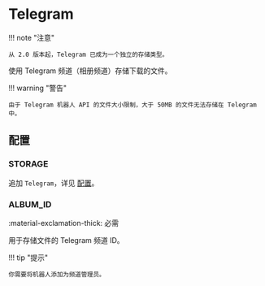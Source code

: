 # Telegram

!!! note "注意"

    从 2.0 版本起，Telegram 已成为一个独立的存储类型。

使用 Telegram 频道（相册频道）存储下载的文件。

!!! warning "警告"

    由于 Telegram 机器人 API 的文件大小限制，大于 50MB 的文件无法存储在 Telegram 中。

## 配置

### STORAGE

追加 `Telegram`，详见 [配置](../getting-started/configuration.zh.md/#storage)。

### ALBUM_ID

:material-exclamation-thick: 必需

用于存储文件的 Telegram 频道 ID。

!!! tip "提示"

    你需要将机器人添加为频道管理员。
